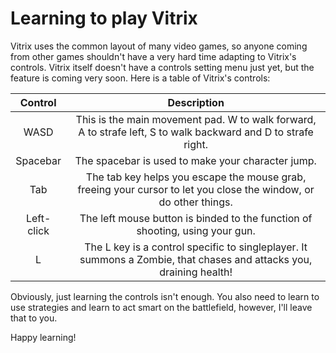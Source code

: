 # Learning to play Vitrix

Vitrix uses the common layout of many video games, so anyone coming from other games shouldn't have a very hard time adapting to Vitrix's controls.
Vitrix itself doesn't have a controls setting menu just yet, but the feature is coming very soon. Here is a table of Vitrix's controls:


| **Control** |                                                  **Description**                                                   |
|:-----------:|:------------------------------------------------------------------------------------------------------------------:|
| WASD        | This is the main movement pad. W to walk forward, A to strafe left, S to walk backward and D to  strafe right.     |
| Spacebar    | The spacebar is used to make your character jump.                                                                  |
| Tab         | The tab key helps you escape the mouse grab, freeing your cursor to let you close the window, or do other things.  |
| Left-click  | The left mouse button is binded to the function of shooting, using your gun.                                       |
| L           | The L key is a control specific to singleplayer. It summons a Zombie, that chases and attacks you, draining health!|

Obviously, just learning the controls isn't enough. You also need to learn to use strategies and learn to act smart on the battlefield, however, I'll leave that to you. 

Happy learning!
